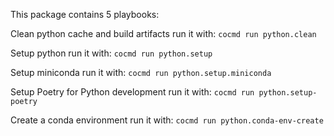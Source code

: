 

This package contains 5 playbooks:

Clean python cache and build artifacts
run it with: `cocmd run python.clean`

Setup python
run it with: `cocmd run python.setup`

Setup miniconda
run it with: `cocmd run python.setup.miniconda`

Setup Poetry for Python development
run it with: `cocmd run python.setup-poetry`

Create a conda environment
run it with: `cocmd run python.conda-env-create`



